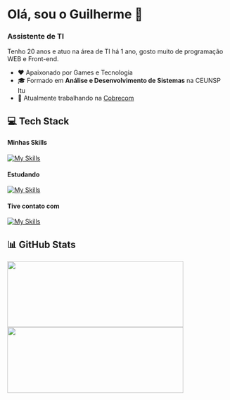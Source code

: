 <!-- <p align="center">
 <img src="https://github.com/GuiSalva/GuiSalva/blob/main/images/bannerGitDS.gif" />
</p> -->

<h1> Olá, sou o Guilherme 👋 </h1>
<h3> Assistente de TI </h3>
<p> Tenho 20 anos e atuo na área de TI há 1 ano, gosto muito de programação WEB e Front-end. </p>

<ul>
 <li>❤️ Apaixonado por Games e Tecnologia</li>
 <li>🎓 Formado em <strong>Análise e Desenvolvimento de Sistemas</strong> na CEUNSP Itu</li>
 <li>💼 Atualmente trabalhando na <a href="https://cobrecom.com.br/" target="_blank">Cobrecom</a></li>
</ul>

<!-- <img src="https://visitcount.itsvg.in/api?id=GuiSalva&icon=5&color=12"> -->

<h2> 💻 Tech Stack </h2>
<h4> Minhas Skills </h4>

[![My Skills](https://skillicons.dev/icons?i=vue,react,js,html,css,mysql,git)](https://skillicons.dev)

<h4> Estudando </h4>

[![My Skills](https://skillicons.dev/icons?i=react,typescript,jest,scss)](https://skillicons.dev)

<h4> Tive contato com </h4>

[![My Skills](https://skillicons.dev/icons?i=angular,tailwind,python,java,php,c,figma)](https://skillicons.dev)


<h2>📊 GitHub Stats </h2>

<div>
  <img width="400px" height="150px" src="https://github-readme-stats.vercel.app/api?username=GuiSalva&show_icons=true&theme=react&line_height=27&hide_border=true">
  <img width="400px" height="150px" src="https://github-readme-stats.vercel.app/api/top-langs/?username=anuraghazra&hide_progress=true&theme=react&hide_border=true">
</div>
